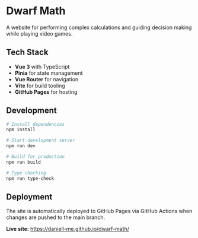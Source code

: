 # Dwarf Math

A website for performing complex calculations and guiding decision making while playing video games.

## Tech Stack

- **Vue 3** with TypeScript
- **Pinia** for state management
- **Vue Router** for navigation
- **Vite** for build tooling
- **GitHub Pages** for hosting

## Development

```sh
# Install dependencies
npm install

# Start development server
npm run dev

# Build for production
npm run build

# Type checking
npm run type-check
```

## Deployment

The site is automatically deployed to GitHub Pages via GitHub Actions when changes are pushed to the main branch.

**Live site:** https://daniell-me.github.io/dwarf-math/